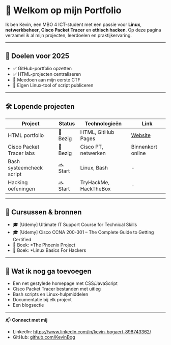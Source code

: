 # 👋 Welkom op mijn Portfolio

Ik ben Kevin, een MBO 4 ICT-student met een passie voor **Linux**, **netwerkbeheer**, **Cisco Packet Tracer** en **ethisch hacken**. Op deze pagina verzamel ik al mijn projecten, leerdoelen en praktijkervaring.

---

## 🚀 Doelen voor 2025

- ✅ GitHub-portfolio opzetten
- ✅ HTML-projecten centraliseren
- 🔲 Meedoen aan mijn eerste CTF
- 🔲 Eigen Linux-tool of script publiceren

---

## 🛠️ Lopende projecten

| Project                     | Status  | Technologieën             | Link                                           |
|-----------------------------|---------|----------------------------|------------------------------------------------|
| HTML portfolio              | 🔄 Bezig | HTML, GitHub Pages         | [Website](https://kevinbog.github.io/html-cursus-projecten) |
| Cisco Packet Tracer labs    | 🔄 Bezig | Cisco PT, netwerken        | Binnenkort online                              |
| Bash systeemcheck script    | 🔜 Start | Linux, Bash                | -                                              |
| Hacking oefeningen          | 🔜 Start | TryHackMe, HackTheBox      | -                                              |

---

## 📘 Cursussen & bronnen

- 🎓 [Udemy] Ultimate IT Support Course for Technical Skills
- 🎓 [Udemy] Cisco CCNA 200-301 – The Complete Guide to Getting Certified
- 🔖 Boek: *The Phoenix Project
- 🔖 Boek: *Linux Basics For Hackers

---

## 📝 Wat ik nog ga toevoegen

- Een net gestylede homepage met CSS/JavaScript
- Cisco Packet Tracer bestanden met uitleg
- Bash scripts en Linux-hulpmiddelen
- Documentatie bij elk project
- Een blogsectie

---

📬 **Connect met mij**
- LinkedIn: https://www.linkedin.com/in/kevin-bogaert-898743362/
- GitHub: [github.com/KevinBog](https://github.com/KevinBog)
